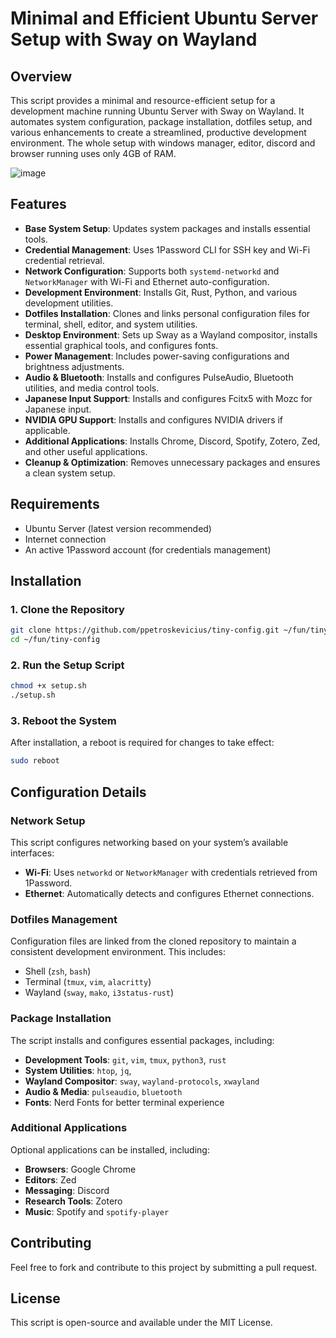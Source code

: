 # Minimal and Efficient Ubuntu Server Setup with Sway on Wayland

## Overview

This script provides a minimal and resource-efficient setup for a development machine running Ubuntu Server with Sway on Wayland. It automates system configuration, package installation, dotfiles setup, and various enhancements to create a streamlined, productive development environment. The whole setup with windows manager, editor, discord and browser running uses only 4GB of RAM.

![image](https://github.com/user-attachments/assets/7d46d21d-00f4-4f42-a362-13a5d8d0da49)


## Features

- **Base System Setup**: Updates system packages and installs essential tools.
- **Credential Management**: Uses 1Password CLI for SSH key and Wi-Fi credential retrieval.
- **Network Configuration**: Supports both `systemd-networkd` and `NetworkManager` with Wi-Fi and Ethernet auto-configuration.
- **Development Environment**: Installs Git, Rust, Python, and various development utilities.
- **Dotfiles Installation**: Clones and links personal configuration files for terminal, shell, editor, and system utilities.
- **Desktop Environment**: Sets up Sway as a Wayland compositor, installs essential graphical tools, and configures fonts.
- **Power Management**: Includes power-saving configurations and brightness adjustments.
- **Audio & Bluetooth**: Installs and configures PulseAudio, Bluetooth utilities, and media control tools.
- **Japanese Input Support**: Installs and configures Fcitx5 with Mozc for Japanese input.
- **NVIDIA GPU Support**: Installs and configures NVIDIA drivers if applicable.
- **Additional Applications**: Installs Chrome, Discord, Spotify, Zotero, Zed, and other useful applications.
- **Cleanup & Optimization**: Removes unnecessary packages and ensures a clean system setup.

## Requirements

- Ubuntu Server (latest version recommended)
- Internet connection
- An active 1Password account (for credentials management)

## Installation

### 1. Clone the Repository

```bash
git clone https://github.com/ppetroskevicius/tiny-config.git ~/fun/tiny-config
cd ~/fun/tiny-config
```

### 2. Run the Setup Script

```bash
chmod +x setup.sh
./setup.sh
```

### 3. Reboot the System

After installation, a reboot is required for changes to take effect:

```bash
sudo reboot
```

## Configuration Details

### Network Setup

This script configures networking based on your system’s available interfaces:

- **Wi-Fi**: Uses `networkd` or `NetworkManager` with credentials retrieved from 1Password.
- **Ethernet**: Automatically detects and configures Ethernet connections.

### Dotfiles Management

Configuration files are linked from the cloned repository to maintain a consistent development environment. This includes:

- Shell (`zsh`, `bash`)
- Terminal (`tmux`, `vim`, `alacritty`)
- Wayland (`sway`, `mako`, `i3status-rust`)

### Package Installation

The script installs and configures essential packages, including:

- **Development Tools**: `git`, `vim`, `tmux`, `python3`, `rust`
- **System Utilities**: `htop`, `jq`,
- **Wayland Compositor**: `sway`, `wayland-protocols`, `xwayland`
- **Audio & Media**: `pulseaudio`, `bluetooth`
- **Fonts**: Nerd Fonts for better terminal experience

### Additional Applications

Optional applications can be installed, including:

- **Browsers**: Google Chrome
- **Editors**: Zed
- **Messaging**: Discord
- **Research Tools**: Zotero
- **Music**: Spotify and `spotify-player`

## Contributing

Feel free to fork and contribute to this project by submitting a pull request.

## License

This script is open-source and available under the MIT License.
